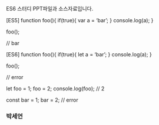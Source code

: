 ES6 스터디 PPT파일과 소스자료입니다.

<LET>
  
[ES5]
function foo(){
	if(true){
		var a = ‘bar’;
	}
	console.log(a);
}

foo();

// bar

[ES6]
function foo(){
	if(true){
		let a = ‘bar’;
	}
	console.log(a);
}

foo();

// error

<CONST>
let foo = 1;
foo = 2;
console.log(foo);
// 2 

const bar = 1;
bar = 2;
// error


### 박세언 


